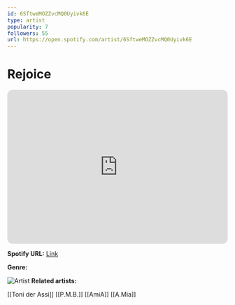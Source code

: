 ```yaml
---
id: 6SftweMOZZvcMQ0Uyivk6E
type: artist
popularity: 7
followers: 55
url: https://open.spotify.com/artist/6SftweMOZZvcMQ0Uyivk6E
---
```

# Rejoice

<iframe style="border-radius:12px" src="https://open.spotify.com/embed/artist/6SftweMOZZvcMQ0Uyivk6E" width="100%" height="352" frameBorder="0" allowfullscreen="" allow="autoplay; clipboard-write; encrypted-media; fullscreen; picture-in-picture" loading="lazy"></iframe>

**Spotify URL:** [Link](https://open.spotify.com/artist/6SftweMOZZvcMQ0Uyivk6E)

**Genre:** 

![Artist](https://i.scdn.co/image/ab67616d0000b273e437af78a299575b9229fffa)
**Related artists:**

[[Toni der Assi]]
[[P.M.B.]]
[[AmiA]]
[[A.Mia]]
